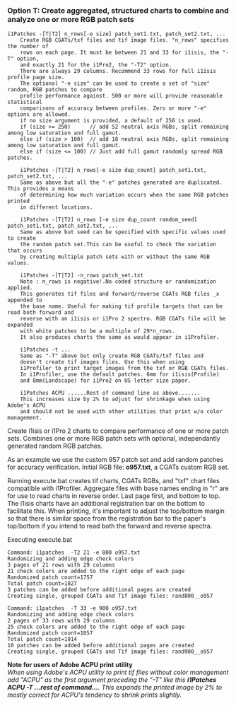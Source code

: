 ### Option T: Create aggregated, structured charts to combine and analyze one or more RGB patch sets


    i1Patches -[T|T2] n_rows[-e size] patch_set1.txt, patch_set2.txt, ...
        Create RGB CGATs/txf files and tif image files. "n_rows" specifies the number of
        rows on each page. It must be between 21 and 33 for i1isis, the "-T" option,
        and exactly 21 for the i1Pro2, the "-T2" option.
        There are always 29 columns. Recommend 33 rows for full i1isis profile page size.
        The optional "-e size" can be used to create a set of "size" random, RGB patches to compare
        profile performance against. 500 or more will provide reasonable statistical
        comparisons of accuracy between profiles. Zero or more "-e" options are allowed.
        if no size argument is provided, a default of 250 is used.
        if (size >= 250)      // add 52 neutral axis RGBs, split remaining among low saturation and full gamut.
        else if (size > 100)  // add 18 neutral axis RGBs, split remaining among low saturation and full gamut.
        else if (size <= 100) // Just add full gamut randomly spread RGB patches.

        i1Patches -[T|T2] n_rows[-e size dup_count] patch_set1.txt, patch_set2.txt, ...
        Same as above but all the "-e" patches generated are duplicated. This provides a means
        of determining how much variation occurs when the same RGB patches printed
        in different locations.

        i1Patches -[T|T2] n_rows [-e size dup_count random_seed] patch_set1.txt, patch_set2.txt, ...
        Same as above but seed can be specified with specific values used to create
        the random patch set.This can be useful to check the variation that occurs
        by creating multiple patch sets with or without the same RGB values.

        i1Patches -[T|T2] -n_rows patch_set.txt
        Note : n_rows is negative!.No coded structure or randomization applied.
        This generates tif files and forward/reverse CGATs RGB files _x appended to
        the base name. Useful for making tif profile targets that can be read both forward and
        reverse with an i1isis or i1Pro 2 spectro. RGB CGATs file will be expanded
        with white patches to be a multiple of 29*n_rows.
        It also produces charts the same as would appear in i1Profiler.

        i1Patches -t ...
        Same as "-T" above but only create RGB CGATs/txf files and
        doesn't create tif images files. Use this when using
        i1Profiler to print target images from the txf or RGB CGATs files.
        In i1Profiler, use the default patches. 6mm for i1isis(Profile)
        and 8mm(Landscape) for i1Pro2 on US letter size paper.

        i1Patches ACPU ......Rest of command line as above....... 
        This increases size by 2% to adjust for shrinkage when using Adobe's ACPU
        and should not be used with other utilities that print w/o color management.


Create i1isis or i1Pro 2 charts to compare performance of one or more patch sets.
Combines one or more RGB patch sets with optional, independantly generated random RGB patches.

As an example we use the custom 957 patch set and add random patches for accuracy verification.
Initial RGB file: **o957.txt**, a CGATs custom RGB set.

Running execute.bat creates tif charts, CGATs RGBs, and "txf" chart files compatible with i1Profiler.
Aggregate files with base names ending in "r" are for use to read charts in reverse order.
Last page first, and bottom to top. The i1isis charts have an additional registration bar on the
bottom to facilitate this. When printing, it's important to adjust the top/bottom margin so
that there is similar space from the registration bar to the paper's top/bottom if you intend to read
both the forward and reverse spectra.

Executing execute.bat

    Command: i1patches  -T2 21 -e 800 o957.txt
    Randomizing and adding edge check colors
    3 pages of 21 rows with 29 columns
    21 check colors are added to the right edge of each page
    Randomized patch count=1757
    Total patch count=1827
    3 patches can be added before additional pages are created
    Creating single, grouped CGATs and Tif image files: rand800__o957

    Command: i1patches  -T 33 -e 900 o957.txt
    Randomizing and adding edge check colors
    2 pages of 33 rows with 29 columns
    25 check colors are added to the right edge of each page
    Randomized patch count=1857
    Total patch count=1914
    10 patches can be added before additional pages are created
    Creating single, grouped CGATs and Tif image files: rand900__o957

****Note for users of Adobe ACPU print utility****<br>
*When using Adobe's ACPU utility to print tif files without color management add "ACPU"
as the first argument preceding the "-T" like this **i1Patches ACPU -T ...rest of command...**. This expands the
printed image by 2% to mostly correct for ACPU's tendency to shrink prints slightly.*
